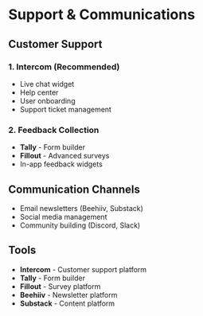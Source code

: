 # Support & Communications

## Customer Support

### 1. Intercom (Recommended)
- Live chat widget
- Help center
- User onboarding
- Support ticket management

### 2. Feedback Collection
- **Tally** - Form builder
- **Fillout** - Advanced surveys
- In-app feedback widgets

## Communication Channels
- Email newsletters (Beehiiv, Substack)
- Social media management
- Community building (Discord, Slack)

## Tools
- **Intercom** - Customer support platform
- **Tally** - Form builder
- **Fillout** - Survey platform
- **Beehiiv** - Newsletter platform
- **Substack** - Content platform
